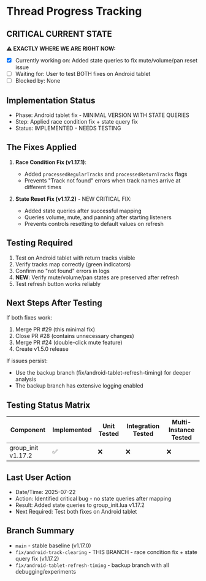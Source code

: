 # Thread Progress Tracking

## CRITICAL CURRENT STATE
**⚠️ EXACTLY WHERE WE ARE RIGHT NOW:**
- [x] Currently working on: Added state queries to fix mute/volume/pan reset issue
- [ ] Waiting for: User to test BOTH fixes on Android tablet
- [ ] Blocked by: None

## Implementation Status
- Phase: Android tablet fix - MINIMAL VERSION WITH STATE QUERIES
- Step: Applied race condition fix + state query fix
- Status: IMPLEMENTED - NEEDS TESTING

## The Fixes Applied
1. **Race Condition Fix (v1.17.1)**:
   - Added `processedRegularTracks` and `processedReturnTracks` flags
   - Prevents "Track not found" errors when track names arrive at different times

2. **State Reset Fix (v1.17.2)** - NEW CRITICAL FIX:
   - Added state queries after successful mapping
   - Queries volume, mute, and panning after starting listeners
   - Prevents controls resetting to default values on refresh

## Testing Required
1. Test on Android tablet with return tracks visible
2. Verify tracks map correctly (green indicators)
3. Confirm no "not found" errors in logs
4. **NEW**: Verify mute/volume/pan states are preserved after refresh
5. Test refresh button works reliably

## Next Steps After Testing
If both fixes work:
1. Merge PR #29 (this minimal fix)
2. Close PR #28 (contains unnecessary changes)
3. Merge PR #24 (double-click mute feature)
4. Create v1.5.0 release

If issues persist:
- Use the backup branch (fix/android-tablet-refresh-timing) for deeper analysis
- The backup branch has extensive logging enabled

## Testing Status Matrix
| Component | Implemented | Unit Tested | Integration Tested | Multi-Instance Tested | 
|-----------|------------|-------------|--------------------|-----------------------|
| group_init v1.17.2 | ✅ | ❌ | ❌ | ❌ |

## Last User Action
- Date/Time: 2025-07-22
- Action: Identified critical bug - no state queries after mapping
- Result: Added state queries to group_init.lua v1.17.2
- Next Required: Test both fixes on Android tablet

## Branch Summary
- `main` - stable baseline (v1.17.0)
- `fix/android-track-clearing` - THIS BRANCH - race condition fix + state query fix (v1.17.2)
- `fix/android-tablet-refresh-timing` - backup branch with all debugging/experiments